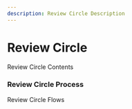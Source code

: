 ```yaml
---
description: Review Circle Description
---
```


# Review Circle

Review Circle Contents

### Review Circle Process

Review Circle Flows

